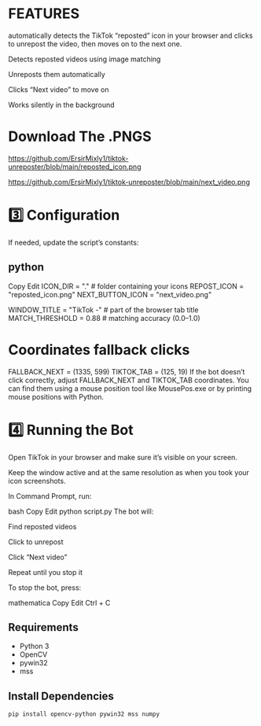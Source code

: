 # FEATURES

automatically detects the TikTok “reposted” icon in your browser and clicks to unrepost the video, then moves on to the next one.

Detects reposted videos using image matching

Unreposts them automatically

Clicks “Next video” to move on

Works silently in the background


# Download The .PNGS

https://github.com/ErsirMixly1/tiktok-unreposter/blob/main/reposted_icon.png

https://github.com/ErsirMixly1/tiktok-unreposter/blob/main/next_video.png

# 3️⃣ Configuration
If needed, update the script’s constants:

## python
Copy
Edit
ICON_DIR = "."  # folder containing your icons
REPOST_ICON = "reposted_icon.png"
NEXT_BUTTON_ICON = "next_video.png"

WINDOW_TITLE = "TikTok -"  # part of the browser tab title
MATCH_THRESHOLD = 0.88     # matching accuracy (0.0–1.0)

# Coordinates fallback clicks
FALLBACK_NEXT = (1335, 599)
TIKTOK_TAB = (125, 19)
If the bot doesn’t click correctly, adjust FALLBACK_NEXT and TIKTOK_TAB coordinates.
You can find them using a mouse position tool like MousePos.exe or by printing mouse positions with Python.

# 4️⃣ Running the Bot
Open TikTok in your browser and make sure it’s visible on your screen.

Keep the window active and at the same resolution as when you took your icon screenshots.

In Command Prompt, run:

bash
Copy
Edit
python script.py
The bot will:

Find reposted videos

Click to unrepost

Click “Next video”

Repeat until you stop it

To stop the bot, press:

mathematica
Copy
Edit
Ctrl + C



## Requirements
- Python 3
- OpenCV
- pywin32
- mss

## Install Dependencies
```bash
pip install opencv-python pywin32 mss numpy
